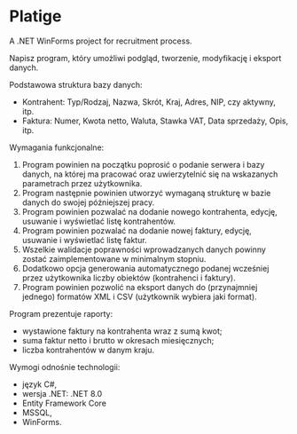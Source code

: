 # Platige

A .NET WinForms project for recruitment process.

Napisz program, który umożliwi podgląd, tworzenie, modyfikację i eksport danych.

Podstawowa struktura bazy danych: 
- Kontrahent: Typ/Rodzaj, Nazwa, Skrót, Kraj, Adres, NIP, czy aktywny, itp.
- Faktura: Numer, Kwota netto, Waluta, Stawka VAT, Data sprzedaży, Opis, itp.

Wymagania funkcjonalne:
1. Program powinien na początku poprosić o podanie serwera i bazy danych, na której ma
pracować oraz uwierzytelnić się na wskazanych parametrach przez użytkownika.
2. Program następnie powinien utworzyć wymaganą strukturę w bazie danych do swojej
późniejszej pracy.
3. Program powinien pozwalać na dodanie nowego kontrahenta, edycję, usuwanie i wyświetlać
listę kontrahentów.
4. Program powinien pozwalać na dodanie nowej faktury, edycję, usuwanie i wyświetlać listę
faktur.
5. Wszelkie walidacje poprawności wprowadzanych danych powinny zostać zaimplementowane
w minimalnym stopniu.
6. Dodatkowo opcja generowania automatycznego podanej wcześniej przez użytkownika liczby
obiektów (kontrahenci i faktury).
7. Program powinien pozwolić na eksport danych do (przynajmniej jednego) formatów XML i
CSV (użytkownik wybiera jaki format).


  
Program prezentuje raporty:
- wystawione faktury na kontrahenta wraz z sumą kwot;
- suma faktur netto i brutto w okresach miesięcznych;
- liczba kontrahentów w danym kraju.
 

Wymogi odnośnie technologii:
- język C#,
- wersja .NET: .NET 8.0
- Entity Framework Core
- MSSQL,
- WinForms.
